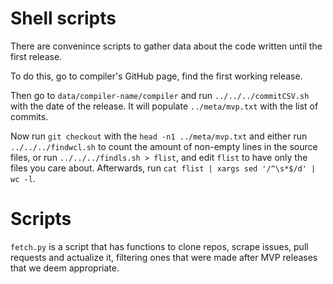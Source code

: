 # Shell scripts

There are convenince scripts to gather data about the code written until
the first release.

To do this, go to compiler's GitHub page, find the first working release.

Then go to `data/compiler-name/compiler` and run `../../../commitCSV.sh`
with the date of the release. It will populate `../meta/mvp.txt` with
the list of commits.

Now run `git checkout` with the `head -n1 ../meta/mvp.txt` and either
run `../../../findwcl.sh` to count the amount of non-empty lines in the
source files, or run `../../../findls.sh > flist`, and edit `flist` to
have only the files you care about. Afterwards, run
`cat flist | xargs sed '/^\s*$/d' | wc -l`.

# Scripts

`fetch.py` is a script that has functions to clone repos, scrape
issues, pull requests and actualize it, filtering ones that were made
after MVP releases that we deem appropriate.
